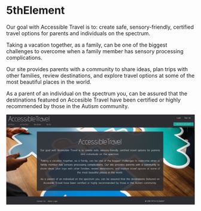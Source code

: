 # 5thElement
Our goal with Accessible Travel is to: create safe, sensory-friendly, certified travel options for parents and individuals on the spectrum. 

Taking a vacation together, as a family, can be one of the biggest challenges to overcome when a family member  has sensory processing complications.
 
 Our site provides parents with a community to share ideas, plan trips with other families, review destinations, and explore travel options at some of the most beautiful places in the world. 

As a parent of an individual on the spectrum you, can be assured that the destinations featured on Accesible Travel have been certified or highly recommended by those in the Autism community.

![Screenshot](/client/public/assets/images/screenShotReadme.PNG)
